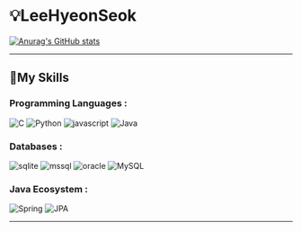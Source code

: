 # 💡LeeHyeonSeok
[![Anurag's GitHub stats](https://github-readme-stats.vercel.app/api?username=bbbbooo)](https://github.com/anuraghazra/github-readme-stats)

<hr/>

## 🔨My Skills

### Programming Languages :  

![C](https://img.shields.io/badge/-A8B9CC.svg?&style=for-the-badge&logo=C&logoColor=white) ![Python](https://img.shields.io/badge/Python-000080.svg?&style=for-the-badge&logo=Python&logoColor=white) ![javascript](https://img.shields.io/badge/javascript-F7DF1E.svg?&style=for-the-badge&logo=javascript&logoColor=white) ![Java](https://img.shields.io/badge/Java-007396.svg?style=for-the-badge&logo=java&logoColor=white) 

### Databases :

![sqlite](https://img.shields.io/badge/Sqlite-003B57.svg?&style=for-the-badge&logo=Sqlite&logoColor=white) ![mssql](https://img.shields.io/badge/mssql-CC2927.svg?&style=for-the-badge&logo=MicrosoftSQLServer&logoColor=white)  ![oracle](https://img.shields.io/badge/oracle-F80000.svg?&style=for-the-badge&logo=oracle&logoColor=white) ![MySQL](https://img.shields.io/badge/MySQL-4479A1.svg?style=for-the-badge&logo=mysql&logoColor=white)

### Java Ecosystem :

![Spring](https://img.shields.io/badge/Spring-6DB33F.svg?style=for-the-badge&logo=spring&logoColor=white) 
![JPA](https://img.shields.io/badge/JPA-1A1A1A.svg?style=for-the-badge&logo=java&logoColor=white)

<hr/>


